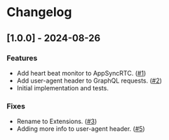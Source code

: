 # Changelog

## [1.0.0] - 2024-08-26

### Features
- Add heart beat monitor to AppSyncRTC. ([#1](https://github.com/your-repo/commit/1))
- Add user-agent header to GraphQL requests. ([#2](https://github.com/your-repo/commit/2))
- Initial implementation and tests.

### Fixes
- Rename to Extensions. ([#3](https://github.com/your-repo/commit/3))
- Adding more info to user-agent header. ([#5](https://github.com/your-repo/commit/5))
